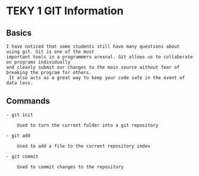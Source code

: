 # TEKY 1 GIT Information

## Basics

	I have noticed that some students still have many questions about using git. Git is one of the most 
	important tools in a programmers aresnal. Git allows us to collaborate on programs individually 
	and cleanly submit our changes to the main source without fear of breaking the program for others.
	 It also acts as a great way to keep your code safe in the event of data loss. 

## Commands

	- git init

		Used to turn the current folder into a git repository

	- git add

		Used to add a file to the current repository index

	- git commit 

		Used to commit changes to the repository
